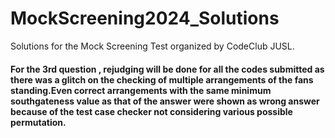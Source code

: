 # MockScreening2024_Solutions
Solutions for the Mock Screening Test organized by CodeClub JUSL.

#### For the 3rd question , rejudging will be done for all the codes submitted as there was a glitch on the checking of multiple arrangements of the fans standing.Even correct arrangements with the same minimum southgateness value as that of the answer were shown as wrong answer because of the test case checker not considering various possible permutation.
